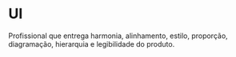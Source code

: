 # UI

Profissional que entrega harmonia, alinhamento, estilo, proporção, diagramação, hierarquia e legibilidade do produto.


## 